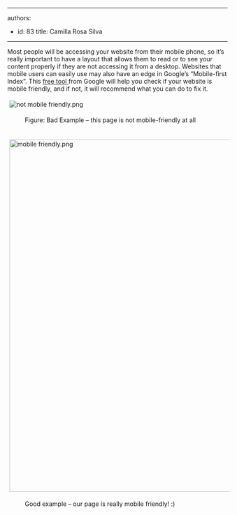 

---
authors:
  - id: 83
    title: Camilla Rosa Silva
---




<span class='intro'> Most people will be accessing your website from their mobile phone, so it’s really important to have a layout that allows them to read or to see your content properly if they are not accessing it from a desktop. Websites that mobile users can easily use may also have an edge in Google’s “Mobile-first Index”. This <a href="https&#58;//search.google.com/test/mobile-friendly">free tool </a>from Google will help you check if your website is mobile friendly, and if not, it will recommend what you can do to fix it.<br> </span>

<dl class="ssw15-rteElement-ImageArea">​​​<img src="/SiteAssets/do-you-have-a-mobile-friendly-website-1/not%20mobile%20friendly.png" alt="not mobile friendly.png" style="margin&#58;5px;" /></dl><dd class="ssw15-rteElement-FigureBad">​Figure&#58; ​​Bad Example – this page is not mobile-friendly at all</dd><dl class="ssw15-rteElement-ImageArea"><br><img src="/SiteAssets/do-you-have-a-mobile-friendly-website-1/mobile%20friendly.png" alt="mobile friendly.png" style="margin&#58;5px;width&#58;808px;" /></dl><dd class="ssw15-rteElement-FigureGood">Good example – our page is really mobile friendly! &#58;)​<br></dd>


